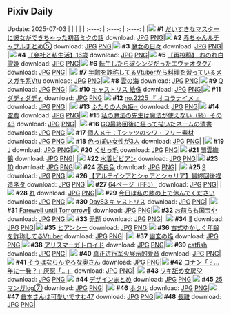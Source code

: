 ## Pixiv Daily
Update: 2025-07-03
|      |      |      |
| :----: | :----: | :----: |
|![](https://pixiv.microyu.workers.dev/c/240x480/img-master/img/2025/07/01/00/08/38/132167219_p0_master1200.jpg) **#1** [だいすきなマスターに彼女ができちゃった初音ミクの話](https://www.pixiv.net/artworks/132167219) download: [JPG](https://pixiv.microyu.workers.dev/img-original/img/2025/07/01/00/08/38/132167219_p0.jpg) [PNG](https://pixiv.microyu.workers.dev/img-original/img/2025/07/01/00/08/38/132167219_p0.png)|![](https://pixiv.microyu.workers.dev/c/240x480/img-master/img/2025/07/01/22/23/01/132199454_p0_master1200.jpg) **#2** [赤ちゃんルチャブルまとめ⑤](https://www.pixiv.net/artworks/132199454) download: [JPG](https://pixiv.microyu.workers.dev/img-original/img/2025/07/01/22/23/01/132199454_p0.jpg) [PNG](https://pixiv.microyu.workers.dev/img-original/img/2025/07/01/22/23/01/132199454_p0.png)|![](https://pixiv.microyu.workers.dev/c/240x480/img-master/img/2025/07/01/00/32/07/132168340_p0_master1200.jpg) **#3** [魔女の日々](https://www.pixiv.net/artworks/132168340) download: [JPG](https://pixiv.microyu.workers.dev/img-original/img/2025/07/01/00/32/07/132168340_p0.jpg) [PNG](https://pixiv.microyu.workers.dev/img-original/img/2025/07/01/00/32/07/132168340_p0.png)|
|![](https://pixiv.microyu.workers.dev/c/240x480/img-master/img/2025/07/02/12/00/06/132217390_p0_master1200.jpg) **#4** [【会社と私生活】16歳](https://www.pixiv.net/artworks/132217390) download: [JPG](https://pixiv.microyu.workers.dev/img-original/img/2025/07/02/12/00/06/132217390_p0.jpg) [PNG](https://pixiv.microyu.workers.dev/img-original/img/2025/07/02/12/00/06/132217390_p0.png)|![](https://pixiv.microyu.workers.dev/c/240x480/img-master/img/2025/07/02/13/00/04/132218723_p0_master1200.jpg) **#5** [【再投稿】  おのれ白雪姫](https://www.pixiv.net/artworks/132218723) download: [JPG](https://pixiv.microyu.workers.dev/img-original/img/2025/07/02/13/00/04/132218723_p0.jpg) [PNG](https://pixiv.microyu.workers.dev/img-original/img/2025/07/02/13/00/04/132218723_p0.png)|![](https://pixiv.microyu.workers.dev/c/240x480/img-master/img/2025/07/01/00/55/37/132169145_p0_master1200.jpg) **#6** [転生したら碇シンジだったエヴァオタク7](https://www.pixiv.net/artworks/132169145) download: [JPG](https://pixiv.microyu.workers.dev/img-original/img/2025/07/01/00/55/37/132169145_p0.jpg) [PNG](https://pixiv.microyu.workers.dev/img-original/img/2025/07/01/00/55/37/132169145_p0.png)|
|![](https://pixiv.microyu.workers.dev/c/240x480/img-master/img/2025/07/01/21/00/21/132195644_p0_master1200.jpg) **#7** [年齢を詐称してるVtuberから料理を習っているメスガキ系Vtu](https://www.pixiv.net/artworks/132195644) download: [JPG](https://pixiv.microyu.workers.dev/img-original/img/2025/07/01/21/00/21/132195644_p0.jpg) [PNG](https://pixiv.microyu.workers.dev/img-original/img/2025/07/01/21/00/21/132195644_p0.png)|![](https://pixiv.microyu.workers.dev/c/240x480/img-master/img/2025/07/01/00/25/17/132168021_p0_master1200.jpg) **#8** [雲の海](https://www.pixiv.net/artworks/132168021) download: [JPG](https://pixiv.microyu.workers.dev/img-original/img/2025/07/01/00/25/17/132168021_p0.jpg) [PNG](https://pixiv.microyu.workers.dev/img-original/img/2025/07/01/00/25/17/132168021_p0.png)|![](https://pixiv.microyu.workers.dev/c/240x480/img-master/img/2025/07/01/16/44/10/132186716_p0_master1200.jpg) **#9** [Q](https://www.pixiv.net/artworks/132186716) download: [JPG](https://pixiv.microyu.workers.dev/img-original/img/2025/07/01/16/44/10/132186716_p0.jpg) [PNG](https://pixiv.microyu.workers.dev/img-original/img/2025/07/01/16/44/10/132186716_p0.png)|
|![](https://pixiv.microyu.workers.dev/c/240x480/img-master/img/2025/07/01/00/00/21/132166323_p0_master1200.jpg) **#10** [キャストリス 絵像](https://www.pixiv.net/artworks/132166323) download: [JPG](https://pixiv.microyu.workers.dev/img-original/img/2025/07/01/00/00/21/132166323_p0.jpg) [PNG](https://pixiv.microyu.workers.dev/img-original/img/2025/07/01/00/00/21/132166323_p0.png)|![](https://pixiv.microyu.workers.dev/c/240x480/img-master/img/2025/07/01/20/15/49/132193742_p0_master1200.jpg) **#11** [ダディダディ](https://www.pixiv.net/artworks/132193742) download: [JPG](https://pixiv.microyu.workers.dev/img-original/img/2025/07/01/20/15/49/132193742_p0.jpg) [PNG](https://pixiv.microyu.workers.dev/img-original/img/2025/07/01/20/15/49/132193742_p0.png)|![](https://pixiv.microyu.workers.dev/c/240x480/img-master/img/2025/07/01/23/10/44/132201622_p0_master1200.jpg) **#12** [no.2225 『 オコラナイメ 』](https://www.pixiv.net/artworks/132201622) download: [JPG](https://pixiv.microyu.workers.dev/img-original/img/2025/07/01/23/10/44/132201622_p0.jpg) [PNG](https://pixiv.microyu.workers.dev/img-original/img/2025/07/01/23/10/44/132201622_p0.png)|
|![](https://pixiv.microyu.workers.dev/c/240x480/img-master/img/2025/07/01/12/09/30/132181137_p0_master1200.jpg) **#13** [ふたりの人魚姫♂](https://www.pixiv.net/artworks/132181137) download: [JPG](https://pixiv.microyu.workers.dev/img-original/img/2025/07/01/12/09/30/132181137_p0.jpg) [PNG](https://pixiv.microyu.workers.dev/img-original/img/2025/07/01/12/09/30/132181137_p0.png)|![](https://pixiv.microyu.workers.dev/c/240x480/img-master/img/2025/07/01/22/22/28/132199432_p0_master1200.jpg) **#14** [空腹](https://www.pixiv.net/artworks/132199432) download: [JPG](https://pixiv.microyu.workers.dev/img-original/img/2025/07/01/22/22/28/132199432_p0.jpg) [PNG](https://pixiv.microyu.workers.dev/img-original/img/2025/07/01/22/22/28/132199432_p0.png)|![](https://pixiv.microyu.workers.dev/c/240x480/img-master/img/2025/07/02/00/00/59/132203966_p0_master1200.jpg) **#15** [私の魔法の先生は魔法が使えない（続）その43](https://www.pixiv.net/artworks/132203966) download: [JPG](https://pixiv.microyu.workers.dev/img-original/img/2025/07/02/00/00/59/132203966_p0.jpg) [PNG](https://pixiv.microyu.workers.dev/img-original/img/2025/07/02/00/00/59/132203966_p0.png)|
|![](https://pixiv.microyu.workers.dev/c/240x480/img-master/img/2025/07/01/10/58/14/132179703_p0_master1200.jpg) **#16** [GQ最終回後に狂って描いたネームの清書](https://www.pixiv.net/artworks/132179703) download: [JPG](https://pixiv.microyu.workers.dev/img-original/img/2025/07/01/10/58/14/132179703_p0.jpg) [PNG](https://pixiv.microyu.workers.dev/img-original/img/2025/07/01/10/58/14/132179703_p0.png)|![](https://pixiv.microyu.workers.dev/c/240x480/img-master/img/2025/07/01/06/00/10/132174853_p0_master1200.jpg) **#17** [個人メモ：Tシャツのシワ・フリー素材](https://www.pixiv.net/artworks/132174853) download: [JPG](https://pixiv.microyu.workers.dev/img-original/img/2025/07/01/06/00/10/132174853_p0.jpg) [PNG](https://pixiv.microyu.workers.dev/img-original/img/2025/07/01/06/00/10/132174853_p0.png)|![](https://pixiv.microyu.workers.dev/c/240x480/img-master/img/2025/07/01/00/00/54/132166484_p0_master1200.jpg) **#18** [色っぽい女性が3人](https://www.pixiv.net/artworks/132166484) download: [JPG](https://pixiv.microyu.workers.dev/img-original/img/2025/07/01/00/00/54/132166484_p0.jpg) [PNG](https://pixiv.microyu.workers.dev/img-original/img/2025/07/01/00/00/54/132166484_p0.png)|
|![](https://pixiv.microyu.workers.dev/c/240x480/img-master/img/2025/07/01/16/43/20/132186701_p0_master1200.jpg) **#19** [J](https://www.pixiv.net/artworks/132186701) download: [JPG](https://pixiv.microyu.workers.dev/img-original/img/2025/07/01/16/43/20/132186701_p0.jpg) [PNG](https://pixiv.microyu.workers.dev/img-original/img/2025/07/01/16/43/20/132186701_p0.png)|![](https://pixiv.microyu.workers.dev/c/240x480/img-master/img/2025/07/01/19/29/05/132191888_p0_master1200.jpg) **#20** [くせっ毛](https://www.pixiv.net/artworks/132191888) download: [JPG](https://pixiv.microyu.workers.dev/img-original/img/2025/07/01/19/29/05/132191888_p0.jpg) [PNG](https://pixiv.microyu.workers.dev/img-original/img/2025/07/01/19/29/05/132191888_p0.png)|![](https://pixiv.microyu.workers.dev/c/240x480/img-master/img/2025/07/01/00/01/57/132166694_p0_master1200.jpg) **#21** [閒雲織鶴](https://www.pixiv.net/artworks/132166694) download: [JPG](https://pixiv.microyu.workers.dev/img-original/img/2025/07/01/00/01/57/132166694_p0.jpg) [PNG](https://pixiv.microyu.workers.dev/img-original/img/2025/07/01/00/01/57/132166694_p0.png)|
|![](https://pixiv.microyu.workers.dev/c/240x480/img-master/img/2025/07/02/00/00/06/132203711_p0_master1200.jpg) **#22** [水着ビビアン](https://www.pixiv.net/artworks/132203711) download: [JPG](https://pixiv.microyu.workers.dev/img-original/img/2025/07/02/00/00/06/132203711_p0.jpg) [PNG](https://pixiv.microyu.workers.dev/img-original/img/2025/07/02/00/00/06/132203711_p0.png)|![](https://pixiv.microyu.workers.dev/c/240x480/img-master/img/2025/07/01/16/42/24/132186678_p0_master1200.jpg) **#23** [10](https://www.pixiv.net/artworks/132186678) download: [JPG](https://pixiv.microyu.workers.dev/img-original/img/2025/07/01/16/42/24/132186678_p0.jpg) [PNG](https://pixiv.microyu.workers.dev/img-original/img/2025/07/01/16/42/24/132186678_p0.png)|![](https://pixiv.microyu.workers.dev/c/240x480/img-master/img/2025/07/01/11/26/21/132180155_p0_master1200.jpg) **#24** [不良兔](https://www.pixiv.net/artworks/132180155) download: [JPG](https://pixiv.microyu.workers.dev/img-original/img/2025/07/01/11/26/21/132180155_p0.jpg) [PNG](https://pixiv.microyu.workers.dev/img-original/img/2025/07/01/11/26/21/132180155_p0.png)|
|![](https://pixiv.microyu.workers.dev/c/240x480/img-master/img/2025/07/01/16/41/34/132186666_p0_master1200.jpg) **#25** [9](https://www.pixiv.net/artworks/132186666) download: [JPG](https://pixiv.microyu.workers.dev/img-original/img/2025/07/01/16/41/34/132186666_p0.jpg) [PNG](https://pixiv.microyu.workers.dev/img-original/img/2025/07/01/16/41/34/132186666_p0.png)|![](https://pixiv.microyu.workers.dev/c/240x480/img-master/img/2025/07/01/13/43/50/132182845_p0_master1200.jpg) **#26** [【アルテイシアとシャアとシャリア】最終回後捏造ネタ](https://www.pixiv.net/artworks/132182845) download: [JPG](https://pixiv.microyu.workers.dev/img-original/img/2025/07/01/13/43/50/132182845_p0.jpg) [PNG](https://pixiv.microyu.workers.dev/img-original/img/2025/07/01/13/43/50/132182845_p0.png)|![](https://pixiv.microyu.workers.dev/c/240x480/img-master/img/2025/07/02/00/00/04/132203687_p0_master1200.jpg) **#27** [64ページ（FF5）](https://www.pixiv.net/artworks/132203687) download: [JPG](https://pixiv.microyu.workers.dev/img-original/img/2025/07/02/00/00/04/132203687_p0.jpg) [PNG](https://pixiv.microyu.workers.dev/img-original/img/2025/07/02/00/00/04/132203687_p0.png)|
|![](https://pixiv.microyu.workers.dev/c/240x480/img-master/img/2025/07/02/04/30/02/132210438_p0_master1200.jpg) **#28** [れ](https://www.pixiv.net/artworks/132210438) download: [JPG](https://pixiv.microyu.workers.dev/img-original/img/2025/07/02/04/30/02/132210438_p0.jpg) [PNG](https://pixiv.microyu.workers.dev/img-original/img/2025/07/02/04/30/02/132210438_p0.png)|![](https://pixiv.microyu.workers.dev/c/240x480/img-master/img/2025/07/01/00/00/21/132166317_p0_master1200.jpg) **#29** [今日は私の膝の上で休んでください](https://www.pixiv.net/artworks/132166317) download: [JPG](https://pixiv.microyu.workers.dev/img-original/img/2025/07/01/00/00/21/132166317_p0.jpg) [PNG](https://pixiv.microyu.workers.dev/img-original/img/2025/07/01/00/00/21/132166317_p0.png)|![](https://pixiv.microyu.workers.dev/c/240x480/img-master/img/2025/07/01/14/30/59/132183882_p0_master1200.jpg) **#30** [Day83 キャストリス](https://www.pixiv.net/artworks/132183882) download: [JPG](https://pixiv.microyu.workers.dev/img-original/img/2025/07/01/14/30/59/132183882_p0.jpg) [PNG](https://pixiv.microyu.workers.dev/img-original/img/2025/07/01/14/30/59/132183882_p0.png)|
|![](https://pixiv.microyu.workers.dev/c/240x480/img-master/img/2025/07/01/20/15/09/132193717_p0_master1200.jpg) **#31** [Farewell until Tomorrow💨](https://www.pixiv.net/artworks/132193717) download: [JPG](https://pixiv.microyu.workers.dev/img-original/img/2025/07/01/20/15/09/132193717_p0.jpg) [PNG](https://pixiv.microyu.workers.dev/img-original/img/2025/07/01/20/15/09/132193717_p0.png)|![](https://pixiv.microyu.workers.dev/c/240x480/img-master/img/2025/07/02/19/00/43/132227104_p0_master1200.jpg) **#32** [お前らも国宝や](https://www.pixiv.net/artworks/132227104) download: [JPG](https://pixiv.microyu.workers.dev/img-original/img/2025/07/02/19/00/43/132227104_p0.jpg) [PNG](https://pixiv.microyu.workers.dev/img-original/img/2025/07/02/19/00/43/132227104_p0.png)|![](https://pixiv.microyu.workers.dev/c/240x480/img-master/img/2025/07/01/00/45/53/132168820_p0_master1200.jpg) **#33** [无题](https://www.pixiv.net/artworks/132168820) download: [JPG](https://pixiv.microyu.workers.dev/img-original/img/2025/07/01/00/45/53/132168820_p0.jpg) [PNG](https://pixiv.microyu.workers.dev/img-original/img/2025/07/01/00/45/53/132168820_p0.png)|
|![](https://pixiv.microyu.workers.dev/c/240x480/img-master/img/2025/07/01/01/40/16/132170623_p0_master1200.jpg) **#34** [🦋](https://www.pixiv.net/artworks/132170623) download: [JPG](https://pixiv.microyu.workers.dev/img-original/img/2025/07/01/01/40/16/132170623_p0.jpg) [PNG](https://pixiv.microyu.workers.dev/img-original/img/2025/07/01/01/40/16/132170623_p0.png)|![](https://pixiv.microyu.workers.dev/c/240x480/img-master/img/2025/07/01/00/00/26/132166356_p0_master1200.jpg) **#35** [ヒアンシー](https://www.pixiv.net/artworks/132166356) download: [JPG](https://pixiv.microyu.workers.dev/img-original/img/2025/07/01/00/00/26/132166356_p0.jpg) [PNG](https://pixiv.microyu.workers.dev/img-original/img/2025/07/01/00/00/26/132166356_p0.png)|![](https://pixiv.microyu.workers.dev/c/240x480/img-master/img/2025/07/02/21/03/06/132231880_p0_master1200.jpg) **#36** [古式ゆかしく年齢を詐称してるVtuber](https://www.pixiv.net/artworks/132231880) download: [JPG](https://pixiv.microyu.workers.dev/img-original/img/2025/07/02/21/03/06/132231880_p0.jpg) [PNG](https://pixiv.microyu.workers.dev/img-original/img/2025/07/02/21/03/06/132231880_p0.png)|
|![](https://pixiv.microyu.workers.dev/c/240x480/img-master/img/2025/07/02/00/00/06/132203707_p0_master1200.jpg) **#37** [幽玄の焔](https://www.pixiv.net/artworks/132203707) download: [JPG](https://pixiv.microyu.workers.dev/img-original/img/2025/07/02/00/00/06/132203707_p0.jpg) [PNG](https://pixiv.microyu.workers.dev/img-original/img/2025/07/02/00/00/06/132203707_p0.png)|![](https://pixiv.microyu.workers.dev/c/240x480/img-master/img/2025/07/02/00/40/33/132205635_p0_master1200.jpg) **#38** [アリスマーガトロイド](https://www.pixiv.net/artworks/132205635) download: [JPG](https://pixiv.microyu.workers.dev/img-original/img/2025/07/02/00/40/33/132205635_p0.jpg) [PNG](https://pixiv.microyu.workers.dev/img-original/img/2025/07/02/00/40/33/132205635_p0.png)|![](https://pixiv.microyu.workers.dev/c/240x480/img-master/img/2025/07/01/02/11/05/132171402_p0_master1200.jpg) **#39** [catfish](https://www.pixiv.net/artworks/132171402) download: [JPG](https://pixiv.microyu.workers.dev/img-original/img/2025/07/01/02/11/05/132171402_p0.jpg) [PNG](https://pixiv.microyu.workers.dev/img-original/img/2025/07/01/02/11/05/132171402_p0.png)|
|![](https://pixiv.microyu.workers.dev/c/240x480/img-master/img/2025/07/01/20/27/28/132194168_p0_master1200.jpg) **#40** [真正进行军火展示的爱音](https://www.pixiv.net/artworks/132194168) download: [JPG](https://pixiv.microyu.workers.dev/img-original/img/2025/07/01/20/27/28/132194168_p0.jpg) [PNG](https://pixiv.microyu.workers.dev/img-original/img/2025/07/01/20/27/28/132194168_p0.png)|![](https://pixiv.microyu.workers.dev/c/240x480/img-master/img/2025/07/01/16/21/47/132186261_p0_master1200.jpg) **#41** [そうはならんやろな奥さん](https://www.pixiv.net/artworks/132186261) download: [JPG](https://pixiv.microyu.workers.dev/img-original/img/2025/07/01/16/21/47/132186261_p0.jpg) [PNG](https://pixiv.microyu.workers.dev/img-original/img/2025/07/01/16/21/47/132186261_p0.png)|![](https://pixiv.microyu.workers.dev/c/240x480/img-master/img/2025/07/01/17/50/03/132188373_p0_master1200.jpg) **#42** [コナン「？…年に一発？」灰原「…」](https://www.pixiv.net/artworks/132188373) download: [JPG](https://pixiv.microyu.workers.dev/img-original/img/2025/07/01/17/50/03/132188373_p0.jpg) [PNG](https://pixiv.microyu.workers.dev/img-original/img/2025/07/01/17/50/03/132188373_p0.png)|
|![](https://pixiv.microyu.workers.dev/c/240x480/img-master/img/2025/07/01/00/16/25/132167548_p0_master1200.jpg) **#43** [ワキ舐め女房♡](https://www.pixiv.net/artworks/132167548) download: [JPG](https://pixiv.microyu.workers.dev/img-original/img/2025/07/01/00/16/25/132167548_p0.jpg) [PNG](https://pixiv.microyu.workers.dev/img-original/img/2025/07/01/00/16/25/132167548_p0.png)|![](https://pixiv.microyu.workers.dev/c/240x480/img-master/img/2025/07/01/14/41/16/132184111_p0_master1200.jpg) **#44** [デザインまとめ](https://www.pixiv.net/artworks/132184111) download: [JPG](https://pixiv.microyu.workers.dev/img-original/img/2025/07/01/14/41/16/132184111_p0.jpg) [PNG](https://pixiv.microyu.workers.dev/img-original/img/2025/07/01/14/41/16/132184111_p0.png)|![](https://pixiv.microyu.workers.dev/c/240x480/img-master/img/2025/07/01/00/01/21/132166594_p0_master1200.jpg) **#45** [25マンガlog⑦](https://www.pixiv.net/artworks/132166594) download: [JPG](https://pixiv.microyu.workers.dev/img-original/img/2025/07/01/00/01/21/132166594_p0.jpg) [PNG](https://pixiv.microyu.workers.dev/img-original/img/2025/07/01/00/01/21/132166594_p0.png)|
|![](https://pixiv.microyu.workers.dev/c/240x480/img-master/img/2025/07/01/20/04/00/132193298_p0_master1200.jpg) **#46** [ホタル](https://www.pixiv.net/artworks/132193298) download: [JPG](https://pixiv.microyu.workers.dev/img-original/img/2025/07/01/20/04/00/132193298_p0.jpg) [PNG](https://pixiv.microyu.workers.dev/img-original/img/2025/07/01/20/04/00/132193298_p0.png)|![](https://pixiv.microyu.workers.dev/c/240x480/img-master/img/2025/07/01/11/20/16/132180061_p0_master1200.jpg) **#47** [倉本さんは可愛いですわ47](https://www.pixiv.net/artworks/132180061) download: [JPG](https://pixiv.microyu.workers.dev/img-original/img/2025/07/01/11/20/16/132180061_p0.jpg) [PNG](https://pixiv.microyu.workers.dev/img-original/img/2025/07/01/11/20/16/132180061_p0.png)|![](https://pixiv.microyu.workers.dev/c/240x480/img-master/img/2025/07/01/18/00/11/132188714_p0_master1200.jpg) **#48** [長離](https://www.pixiv.net/artworks/132188714) download: [JPG](https://pixiv.microyu.workers.dev/img-original/img/2025/07/01/18/00/11/132188714_p0.jpg) [PNG](https://pixiv.microyu.workers.dev/img-original/img/2025/07/01/18/00/11/132188714_p0.png)|
